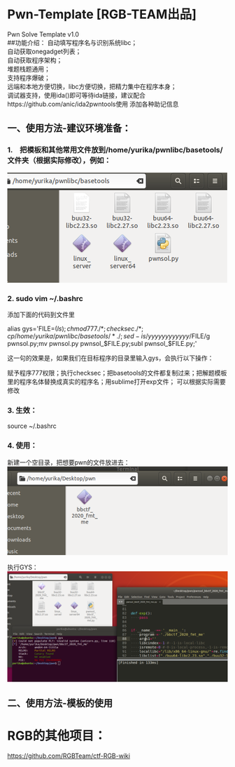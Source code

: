 # Pwn-Template    [RGB-TEAM出品]
Pwn Solve Template   v1.0   
##功能介绍：
自动填写程序名与识别系统libc；   
自动获取onegadget列表；  
自动获取程序架构；  
堆题栈题通用；  
支持程序爆破；  
远端和本地方便切换，libc方便切换，把精力集中在程序本身；  
调试器支持，使用ida()即可等待ida链接，建议配合https://github.com/anic/ida2pwntools使用 
添加各种助记信息



## 一、使用方法-建议环境准备：　　
### 1.　把模板和其他常用文件放到/home/yurika/pwnlibc/basetools/ 文件夹（根据实际修改），例如：  
 ![image](https://github.com/raddyfiy/cod/blob/master/2023-02-02_111230.png)

### 2. sudo vim ~/.bashrc   

添加下面的代码到文件里   


alias gys='FILE=$(ls);chmod 777 ./*;checksec ./*;cp /home/yurika/pwnlibc/basetools/* ./;sed -i s/yyyyyyyyyyyy/$FILE/g pwnsol.py;mv pwnsol.py pwnsol_$FILE.py;subl pwnsol_$FILE.py;'   
 
这一句的效果是，如果我们在目标程序的目录里输入gys，会执行以下操作：  

赋予程序777权限；执行checksec；把basetools的文件都复制过来；把解题模板里的程序名体替换成真实的程序名；用sublime打开exp文件；
可以根据实际需要修改  

### 3. 生效： 
source ~/.bashrc   

### 4. 使用：  

新建一个空目录，把想要pwn的文件放进去：  
 ![image](https://github.com/raddyfiy/cod/blob/master/2023-02-02_113014.png)

执行GYS：
 ![image](https://github.com/raddyfiy/cod/blob/master/2023-02-02_113059.png)

## 二、使用方法-模板的使用



# RGB的其他项目：
https://github.com/RGBTeam/ctf-RGB-wiki




